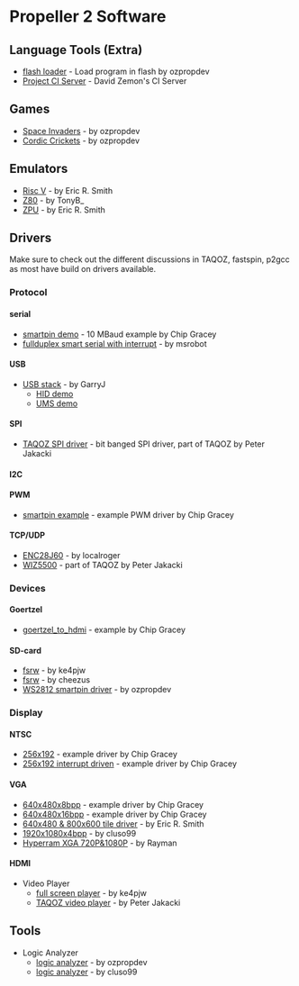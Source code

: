 # Propeller 2 Software

## Language Tools (Extra)
  * [flash loader](https://forums.parallax.com/discussion/169608/prop2-flash-loader) - Load program in flash by ozpropdev
  * [Project CI Server](https://ci.zemon.name/?guest=1) - David Zemon's CI Server

## Games
  * [Space Invaders](https://forums.parallax.com/discussion/169478/p2-invaders-cordic-crickets-vga-demo-for-p2-eval-boards) - by ozpropdev
  * [Cordic Crickets](https://forums.parallax.com/discussion/169478/p2-invaders-cordic-crickets-vga-demo-for-p2-eval-boards) - by ozpropdev

## Emulators
  * [Risc V](https://forums.parallax.com/discussion/166563/zpu-and-riscv-emulation-for-p2-now-with-xbyte) - by Eric R. Smith
  * [Z80](https://forums.parallax.com/discussion/169964/z80-cpu-xbyte-interpreter) - by TonyB_
  * [ZPU](https://forums.parallax.com/discussion/166563/zpu-and-riscv-emulation-for-p2-now-with-xbyte) - by Eric R. Smith


## Drivers
Make sure to check out the different discussions in TAQOZ, fastspin, p2gcc as most have build on drivers available.

### Protocol
#### serial
  * [smartpin demo](https://github.com/parallaxinc/propeller/tree/master/examples/FPGA%20Examples/smartpin_serial_turnaround.spin2) - 10 MBaud example by Chip Gracey
  * [fullduplex smart serial with interrupt](https://forums.parallax.com/discussion/169660/cogserial-fullduplex-smart-serial-using-interrupt) - by msrobot
 
#### USB
  * [USB stack](https://forums.parallax.com/discussion/163830/usb-testing) - by GarryJ
    - [HID demo](https://forums.parallax.com/discussion/comment/1462633/#Comment_1462633)
    - [UMS demo](https://forums.parallax.com/discussion/comment/1462546/#Comment_1462546)

#### SPI
  * [TAQOZ SPI driver](https://forums.parallax.com/discussion/comment/1468543/#Comment_1468543) - bit banged SPI driver, part of TAQOZ by Peter Jakacki


#### I2C

#### PWM
  * [smartpin example](https://github.com/parallaxinc/propeller/tree/master/examples/FPGA%20Examples/smartpin_pwm.spin2) - example PWM driver by Chip Gracey

#### TCP/UDP
  * [ENC28J60](https://forums.parallax.com/discussion/170022/enc28j60-ethernet-driver) - by localroger
  * [WIZ5500](https://forums.parallax.com/discussion/167868/taqoz-tachyon-forth-for-the-p2-boot-rom) - part of TAQOZ by Peter Jakacki

### Devices
#### Goertzel
  * [goertzel_to_hdmi](https://github.com/parallaxinc/propeller/tree/master/examples/P2-ES/goertzel_to_hdmi.spin2) - example by Chip Gracey
#### SD-card
  * [fsrw](https://forums.parallax.com/discussion/169877/sd-fat32-implementations) - by ke4pjw
  * [fsrw](https://forums.parallax.com/discussion/169786/working-on-fsrw) - by cheezus
  * [WS2812 smartpin driver](https://forums.parallax.com/discussion/169791/ws2812-smartpin-driver) - by ozpropdev

### Display
#### NTSC
  * [256x192](https://github.com/parallaxinc/propeller/tree/master/examples/FPGA%20Examples/NTSC_256_x_192.spin2) - example driver by Chip Gracey
  * [256x192 interrupt driven](https://github.com/parallaxinc/propeller/tree/master/examples/FPGA%20Examples/NTSC_256_x_192_interrupt.spin2) - example driver by Chip Gracey

#### VGA
  * [640x480x8bpp](https://github.com/parallaxinc/propeller/tree/master/examples/FPGA%20Examples/VGA_640_x_480_8bpp.spin2) - example driver by Chip Gracey
  * [640x480x16bpp](https://github.com/parallaxinc/propeller/tree/master/examples/FPGA%20Examples/VGA_640_x_480_16bpp.spin2) - example driver by Chip Gracey
  * [640x480 & 800x600 tile driver](https://forums.parallax.com/discussion/169803/vga-640x480-and-800x600-full-color-tile-text-driver) - by Eric R. Smith
  * [1920x1080x4bpp](https://forums.parallax.com/discussion/169288/vga-1920x1080x4bpp-148-5mhz-rock-stable-and-240-chars-x-135-lines) - by cluso99
  * [Hyperram XGA 720P&1080P](https://forums.parallax.com/discussion/169926/hyperram-as-vga-screen-buffer-now-xga-720p-1080p) - by Rayman

#### HDMI

  * Video Player
    - [full screen player](https://forums.parallax.com/discussion/169943/p2-full-motion-video-larger-than-ram-on-a-ssd1331) - by ke4pjw
    - [TAQOZ video player](https://forums.parallax.com/discussion/169969/qvga-video-in-vga-demo-now-also-plays-full-screen-audio) - by Peter Jakacki

## Tools
  * Logic Analyzer
    - [logic analyzer](https://forums.parallax.com/discussion/163967/propeller-2-logic-analyzer) - by ozpropdev
    - [logic analyzer](https://forums.parallax.com/discussion/comment/1462966/#Comment_1462966) - by cluso99